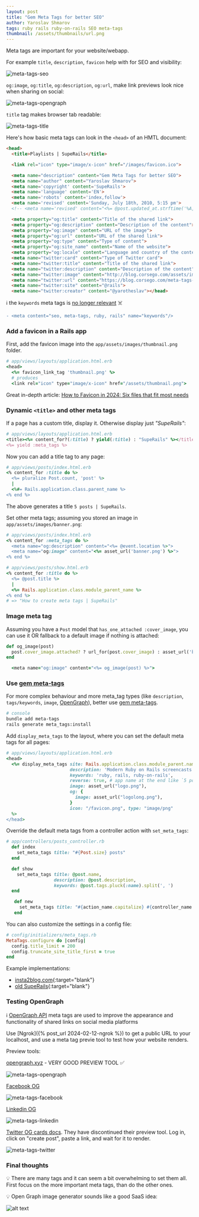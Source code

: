 ```yaml
---
layout: post
title: "Gem Meta Tags for better SEO"
author: Yaroslav Shmarov
tags: ruby rails ruby-on-rails SEO meta-tags
thumbnail: /assets/thumbnails/url.png
---
```


Meta tags are important for your website/webapp.

For example `title`, `description`, `favicon` help with for SEO and visibility:

![meta-tags-seo](assets/images/meta-tags-seo.png)

`og:image`, `og:title`, `og:description`, `og:url`, make link previews look nice when sharing on social:

![meta-tags-opengraph](assets/images/meta-tags-opengraph.png)

`title` tag makes browser tab readable:

![meta-tags-title](assets/images/meta-tags-title.png)

Here's how basic meta tags can look in the `<head>` of an HMTL document:

```html
<head>
  <title>Playlists | SupeRails</title>

  <link rel="icon" type="image/x-icon" href="/images/favicon.ico">

  <meta name="description" content="Gem Meta Tags for better SEO">
  <meta name="author" content="Yaroslav Shmarov">
  <meta name='copyright' content='SupeRails'>
  <meta name='language' content='EN'>
  <meta name='robots' content='index,follow'>
  <meta name='revised' content='Sunday, July 18th, 2010, 5:15 pm'>
  <!-- <meta name='revised' content="<%= @post.updated_at.strftime('%A, %B %eth, %Y, %l:%M %P')"> -->

  <meta property="og:title" content="Title of the shared link">
  <meta property="og:description" content="Description of the content">
  <meta property="og:image" content="URL of the image">
  <meta property="og:url" content="URL of the shared link">
  <meta property="og:type" content="Type of content">
  <meta property="og:site_name" content="Name of the website">
  <meta property="og:locale" content="Language and country of the content">
  <meta name="twitter:card" content="Type of Twitter card">
  <meta name="twitter:title" content="Title of the shared link">
  <meta name="twitter:description" content="Description of the content">
  <meta name="twitter:image" content="http://blog.corsego.com/assets/images/og/posts/meta-tags-without-a-gem.png">
  <meta name="twitter:url" content="https://blog.corsego.com/meta-tags-without-a-gem">
  <meta name="twitter:site" content="@rails">
  <meta name="twitter:creator" content="@yarotheslav"></head> 
```

ℹ️ the `keywords` meta tags is [no longer relevant](https://ahrefs.com/blog/meta-keywords/#:~:text=Meta%20keywords%20are%20meta%20tags,are%20not%20visible%20to%20visitors.&text=It%27s%20easy%20to%20add%20meta,%27%2C%20but%20should%20you%20bother%3F) ☠️

```diff
- <meta content="seo, meta-tags, ruby, rails" name="keywords"/>
```

### Add a favicon in a Rails app

First, add the favicon image into the `app/assets/images/thumbnail.png` folder.

```ruby
# app/views/layouts/application.html.erb
<head>
  <%= favicon_link_tag 'thumbnail.png' %>
  # produces
  <link rel="icon" type="image/x-icon" href="/assets/thumbnail.png">
```

Great in-depth article: [How to Favicon in 2024: Six files that fit most needs](https://evilmartians.com/chronicles/how-to-favicon-in-2021-six-files-that-fit-most-needs)

### Dynamic `<title>` and other meta tags

If a page has a custom title, display it. Otherwise display just *"SupeRails"*:

```ruby
# app/views/layouts/application.html.erb
<title><%= content_for?(:title) ? yield(:title) : "SupeRails" %></title>
<%= yield :meta_tags %>
```

Now you can add a title tag to any page:

```ruby
# app/views/posts/index.html.erb
<% content_for :title do %>
  <%= pluralize Post.count, 'post' %>
  |
  <%#= Rails.application.class.parent_name %>
<% end %>
```

The above generates a title `5 posts | SupeRails`.

Set other meta tags; assuming you stored an image in `app/assets/images/banner.png`:

```ruby
# app/views/posts/index.html.erb
<% content_for :meta_tags do %>
  <meta name="og:description" content="<%= @event.location %>">
  <meta name="og:image" content="<%= asset_url('banner.png') %>">
<% end %>
```

```ruby
# app/views/posts/show.html.erb
<% content_for :title do %>
  <%= @post.title %>
  |
  <%= Rails.application.class.module_parent_name %>
<% end %>
# => "How to create meta tags | SupeRails"
```

### Image meta tag

Assuming you have a `Post` model that `has_one_attached :cover_image`, you can use it OR fallback to a default image if nothing is attached:

```ruby
def og_image(post)
  post.cover_image.attached? ? url_for(post.cover_image) : asset_url('banner.png')
end
```

```ruby
  <meta name="og:image" content="<%= og_image(post) %>">
```

### Use [gem meta-tags](https://github.com/kpumuk/meta-tags)

For more complex behaviour and more meta_tag types (like `description`, `tags/keywords`, `image`, [OpenGraph](https://ogp.me/)), better use [gem meta-tags](https://github.com/kpumuk/meta-tags).

```sh
# console
bundle add meta-tags
rails generate meta_tags:install
```

Add `display_meta_tags` to the layout, where you can set the default meta tags for all pages:

```ruby
# app/views/layouts/application.html.erb
<head>
  <%= display_meta_tags site: Rails.application.class.module_parent.name,
                        description: 'Modern Ruby on Rails screencasts',
                        keywords: 'ruby, rails, ruby-on-rails',
                        reverse: true, # app name at the end like `5 posts | SupeRails`
                        image: asset_url("logo.png"),
                        og: {
                          image: asset_url("logolong.png"),
                        }
                        icon: "/favicon.png", type: "image/png"
  %>
</head>
```

Override the default meta tags from a controller action with `set_meta_tags`:

```ruby
# app/controllers/posts_controller.rb
  def index
    set_meta_tags title: "#{Post.size} posts"
  end

  def show
    set_meta_tags title: @post.name,
                  description: @post.description,
                  keywords: @post.tags.pluck(:name).split(', ')
  end

   def new
     set_meta_tags title: "#{action_name.capitalize} #{controller_name.singularize}" # New post
   end
```

You can also customize the settings in a config file:

```ruby
# config/initializers/meta_tags.rb
MetaTags.configure do |config|
  config.title_limit = 200
  config.truncate_site_title_first = true
end
```

Example implementations:
* [insta2blog.com](https://github.com/yshmarov/insta2blog.com/commit/64d690a0e967027c87de13de8cb39113d28cf538){:target="blank"}
* [old SupeRails](https://github.com/yshmarov/superails-rails6/commit/d489756cc1f1b181e90f86c909d5ba9ce113ff1b){:target="blank"}

### Testing OpenGraph

ℹ️ [OpenGraph API](https://ogp.me) meta tags are used to improve the appearance and functionality of shared links on social media platforms

Use [Ngrok]({% post_url 2024-02-12-ngrok %}) to get a public URL to your localhost, and use a meta tag previe tool to test how your website renders.

Preview tools:

[opengraph.xyz](https://www.opengraph.xyz/url/https%3A%2F%2Fsuperails.com%2Fposts%2Frails-158-build-a-calendar-from-zero-no-external-dependencies) - VERY GOOD PREVIEW TOOL ✅

![meta-tags-opengraph](assets/images/meta-tags-opengraph-xyz.png)

[Facebook OG](https://developers.facebook.com/tools/debug/)

![meta-tags-facebook](assets/images/meta-tags-facebook.png)

[Linkedin OG](https://www.linkedin.com/post-inspector/inspect/https:%2F%2Fsuperails.com%2Fposts%2Frails-159-access-localhost-anywhere-with-ngrok)

![meta-tags-linkedin](assets/images/meta-tags-linkedin-post-inspector.png)

[Twitter OG cards docs](https://developer.twitter.com/en/docs/twitter-for-websites/cards/overview/abouts-cards). They have discontinued their preview tool. Log in, click on "create post", paste a link, and wait for it to render.

![meta-tags-twitter](assets/images/meta-tags-twitter.png)

### Final thoughts

💡 There are many tags and it can seem a bit overwhelming to set them all. First focus on the more important meta tags, than do the other ones.

💡 Open Graph image generator sounds like a good SaaS idea:

![alt text](assets/images/meta-tags-opengraph-generator.png)
